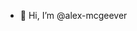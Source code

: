 - 👋 Hi, I’m @alex-mcgeever

<!---
I havent coded in a while and have forgotten most of my education lol
Want to build it back up starting with simple projects in python
--->
